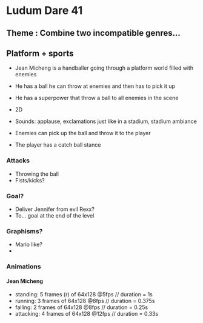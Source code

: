 # Ludum Dare 41

## Theme : Combine two incompatible genres...

## Platform + sports

- Jean Micheng is a handballer going through a platform world filled with enemies
- He has a ball he can throw at enemies and then has to pick it up
- He has a superpower that throw a ball to all enemies in the scene
- 2D

- Sounds: applause, exclamations just like in a stadium, stadium ambiance
- Enemies can pick up the ball and throw it to the player
- The player has a catch ball stance

### Attacks

- Throwing the ball
- Fists/kicks?

### Goal?

- Deliver Jennifer from evil Rexx?
- To... goal at the end of the level

### Graphisms?

- Mario like?
- 


### Animations

#### Jean Micheng

- standing: 5 frames (r) of 64x128 @5fps // duration = 1s
- running: 3 frames  of 64x128 @8fps // duration = 0.375s
- falling: 2 frames of 64x128 @8fps // duration = 0.25s
- attacking: 4 frames of 64x128 @12fps // duration = 0.33s